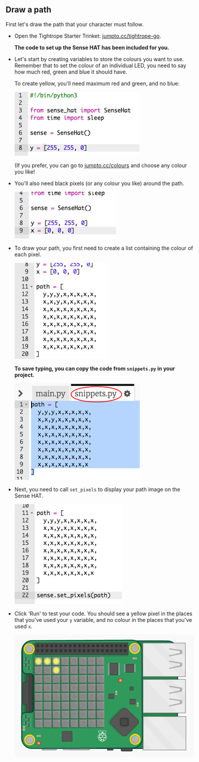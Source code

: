 ## Draw a path

First let's draw the path that your character must follow.

+ Open the Tightrope Starter Trinket: <a href="http://jumpto.cc/tightrope-go" target="_blank">jumpto.cc/tightrope-go</a>.
    
    **The code to set up the Sense HAT has been included for you.**

+ Let's start by creating variables to store the colours you want to use. Remember that to set the colour of an individual LED, you need to say how much red, green and blue it should have.
    
    To create yellow, you'll need maximum red and green, and no blue:
    
    ![captura de ecrã](images/tightrope-yellow.png)
    
    (If you prefer, you can go to [jumpto.cc/colours](http://jumpto.cc/colours) and choose any colour you like!

+ You'll also need black pixels (or any colour you like) around the path.
    
    ![captura de ecrã](images/tightrope-black.png)

+ To draw your path, you first need to create a list containing the colour of each pixel.
    
    ![captura de ecrã](images/tightrope-path.png)
    
    **To save typing, you can copy the code from `snippets.py` in your project.**
    
    ![captura de ecrã](images/tightrope-snippets.png)

+ Next, you need to call `set_pixels` to display your path image on the Sense HAT.
    
    ![captura de ecrã](images/tightrope-set-pixels.png)

+ Click 'Run' to test your code. You should see a yellow pixel in the places that you've used your `y` variable, and no colour in the places that you've used `x`.
    
    ![captura de ecrã](images/tightrope-path-test.png)
